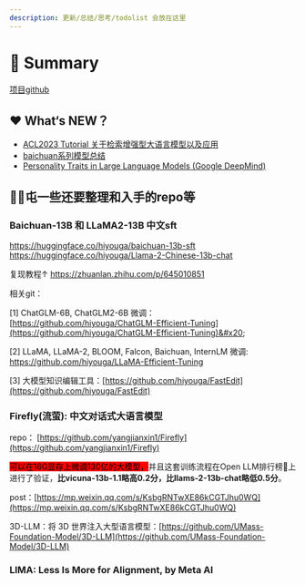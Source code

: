 ```yaml
---
description: 更新/总结/思考/todolist 会放在这里
---
```


# 🥳 Summary

[项目github](https://github.com/babytreemi/all-about-llm)

## ❤️ What‘s NEW？

* [ACL2023 Tutorial 关于检索增强型大语言模型以及应用](Tutorial\&Workshop/acl2023-retrieval-lm.md)
* [baichuan系列模型总结](tototolearn/openllm/bai-chuan-da-mo-xing.md)
* [Personality Traits in Large Language Models (Google DeepMind)](tototolearn/personality-traits-and-bias-in-llm/personality-traits-in-large-language-models.md)

## 👂🏻屯一些还要整理和入手的repo等

### Baichuan-13B 和 LLaMA2-13B 中文sft

https://huggingface.co/hiyouga/baichuan-13b-sft https://huggingface.co/hiyouga/Llama-2-Chinese-13b-chat

复现教程↑ https://zhuanlan.zhihu.com/p/645010851

相关git：

\[1] ChatGLM-6B, ChatGLM2-6B 微调：[https://github.com/hiyouga/ChatGLM-Efficient-Tuning](https://github.com/hiyouga/ChatGLM-Efficient-Tuning)&#x20;

\[2] LLaMA, LLaMA-2, BLOOM, Falcon, Baichuan, InternLM 微调: [https://github.com/hiyouga/LLaMA-Efficient-Tuning ](https://github.com/hiyouga/LLaMA-Efficient-Tuning)

\[3] 大模型知识编辑工具：[https://github.com/hiyouga/FastEdit](https://github.com/hiyouga/FastEdit)

### Firefly(流萤): 中文对话式大语言模型

repo： [https://github.com/yangjianxin1/Firefly](https://github.com/yangjianxin1/Firefly)

<mark style="background-color:red;">可以在16G显存上微调130亿的大模型，</mark>并且这套训练流程在Open LLM排行榜🤗上进行了验证，**比vicuna-13b-1.1略高0.2分，比llams-2-13b-chat略低0.5分**。

post：[https://mp.weixin.qq.com/s/KsbgRNTwXE86kCGTJhu0WQ](https://mp.weixin.qq.com/s/KsbgRNTwXE86kCGTJhu0WQ)

3D-LLM：将 3D 世界注入大型语言模型：[https://github.com/UMass-Foundation-Model/3D-LLM](https://github.com/UMass-Foundation-Model/3D-LLM)

### LIMA: Less Is More for Alignment, by Meta AI[&#xD; &#xD; ](https://github.com/yangjianxin1/Firefly)
